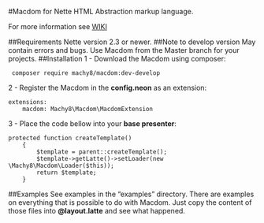 #Macdom for Nette
HTML Abstraction markup language.

For more information see [WIKI](https://github.com/Machy8/Macdom-for-Nette/wiki)

##Requirements
Nette version 2.3 or newer.
##Note to develop version
May contain errors and bugs. Use Macdom from the Master branch for your projects.
##Installation
1 - Download the Macdom using composer:
```
 composer require machy8/macdom:dev-develop
```
2 - Register the Macdom in the **config.neon** as an extension:
```
extensions:
	macdom: Machy8\Macdom\MacdomExtension
```
3 - Place the code bellow into your **base presenter**:
```
protected function createTemplate()
    {
        $template = parent::createTemplate();
        $template->getLatte()->setLoader(new \Machy8\Macdom\Loader($this));
        return $template;
    }
```

##Examples
See examples in the “examples” directory. There are examples on everything that is possible to do with Macdom. Just copy the content of those files into **@layout.latte** and see what happened.
